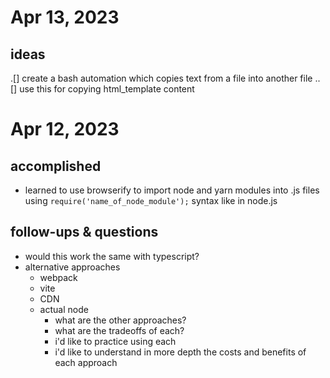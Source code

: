 # Apr 13, 2023

## ideas
.[] create a bash automation which copies text from a file into another file
..[] use this for copying html_template content

# Apr 12, 2023

## accomplished 
- learned to use browserify to import node and yarn modules into .js files using `require('name_of_node_module');` syntax like in node.js

## follow-ups & questions
- would this work the same with typescript?
- alternative approaches
    - webpack
    - vite
    - CDN
    - actual node
        - what are the other approaches?
        - what are the tradeoffs of each?
        - i'd like to practice using each
        - i'd like to understand in more depth the costs and benefits of each approach

